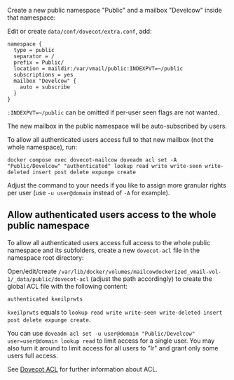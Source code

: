 Create a new public namespace "Public" and a mailbox "Develcow" inside that namespace:

Edit or create `data/conf/dovecot/extra.conf`, add:

```
namespace {
  type = public
  separator = /
  prefix = Public/
  location = maildir:/var/vmail/public:INDEXPVT=~/public
  subscriptions = yes
  mailbox "Develcow" {
    auto = subscribe
  }
}
```

`:INDEXPVT=~/public` can be omitted if per-user seen flags are not wanted.

The new mailbox in the public namespace will be auto-subscribed by users.

To allow all authenticated users access full to that new mailbox (not the whole namespace), run:

```
docker compose exec dovecot-mailcow doveadm acl set -A "Public/Develcow" "authenticated" lookup read write write-seen write-deleted insert post delete expunge create
```

Adjust the command to your needs if you like to assign more granular rights per user (use `-u user@domain` instead of `-A` for example).

## Allow authenticated users access to the whole public namespace

To allow all authenticated users access full access to the whole public namespace and its subfolders, create a new `dovecot-acl` file in the namespace root directory:

Open/edit/create `/var/lib/docker/volumes/mailcowdockerized_vmail-vol-1/_data/public/dovecot-acl` (adjust the path accordingly) to create the global ACL file with the following content:

```
authenticated kxeilprwts
```

`kxeilprwts` equals to `lookup read write write-seen write-deleted insert post delete expunge create`.

You can use `doveadm acl set -u user@domain "Public/Develcow" user=user@domain lookup read` to limit access for a single user. You may also turn it around to limit access for all users to "lr" and grant only some users full access.

See [Dovecot ACL](https://doc.dovecot.org/configuration_manual/acl/) for further information about ACL.

